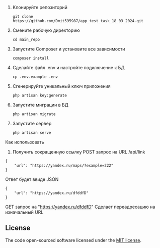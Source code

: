 1. Клонируйте репозиторий
   ```
   git clone https://github.com/Dmit595987/app_test_task_18_03_2024.git
   ```

3. Смените рабочую директорию
   ```
   cd main_repo
   ```

5. Запустите Composer и установите все зависимости
   ```
   composer install
   ```

7. Сделайте файл .env и настройте подключение к БД
   ```
   cp .env.example .env
    ```
9. Сгенерируйте уникальный ключ приложения
    ```
    php artisan key:generate
    ```
10. Запустите миграции в БД
    ```
    php artisan migrate
    ```
11. Запустите сервер
    ```
    php artisan serve
    ```

Как использовать 
1. Получить сокращенную ссылку 
    POST запрос на URL /api/link
   
```
{
    "url": "https://yandex.ru/maps/?example=222"
}
```
Ответ будет ввиде JSON
```
{
    "url": "https://yandex.ru/dfddfD"
}
```
GET запрос на "https://yandex.ru/dfddfD"
Сделает переадресацию на изначальный URL

## License

The code open-sourced software licensed under the [MIT license](https://opensource.org/licenses/MIT).
